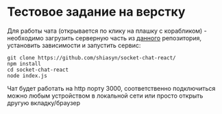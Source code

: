 # Тестовое задание на верстку


Для работы чата (открывается по клику на плашку с корабликом) - необходимо загрузить серверную часть из [данного](https://github.com/shiasyn/socket-chat-react/) репозитория, установить зависимости и запустить сервис:

```
git clone https://github.com/shiasyn/socket-chat-react/
npm install
cd socket-chat-react
node index.js
```

Чат будет работать на http порту 3000, соответственно подключиться можно любым устройством в локальной сети или просто открыть другую вкладку/браузер
